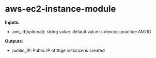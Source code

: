 # aws-ec2-instance-module

**Inputs:**
* ami_id(optional): string value. default value is devops-practice AMI ID

**Outputs:**
* public_IP: Public IP of thge instance is created